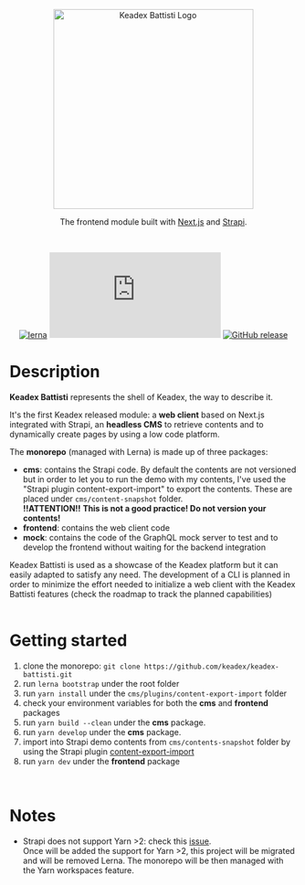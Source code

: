 <p align="center">
  <a href="https://keadex.io/kealab#keadex-battisti" target="blank"><img src="https://keadex.io:2053/uploads/keadex_battisti_dark_9ef872e108.png" width="350" alt="Keadex Battisti Logo" /></a>
</p>
<p align="center">The frontend module built with <a href="https://nextjs.org/" target="_blank">Next.js</a> and <a href="https://strapi.io/" target="_blank">Strapi</a>.</p>
</br>

<div align="center">

[![lerna](https://img.shields.io/badge/maintained%20with-lerna-cc00ff.svg)](https://lerna.js.org/)
[![GitHub license](https://badgen.net/github/license/Naereen/Strapdown.js)](https://github.com/keadex/keadex-battisti/blob/master/LICENSE)
[![GitHub release](https://img.shields.io/github/release/Naereen/StrapDown.js.svg)](https://github.com/keadex/keadex-battisti/releases/)


</div>

# Description

**Keadex Battisti** represents the shell of Keadex, the way to describe it.  

It's the first Keadex released module: a **web client** based on Next.js integrated with Strapi, an **headless CMS** to retrieve contents and to dynamically create pages by using a low code platform.  

The **monorepo** (managed with Lerna) is made up of three packages:

* **cms**: contains the Strapi code. By default the contents are not versioned but in order to let you to run the demo with my contents, I've used the "Strapi plugin content-export-import" to export the contents. These are placed under `cms/content-snapshot` folder.  
    **!!ATTENTION!!** **This is not a good practice! Do not version your contents!**
* **frontend**: contains the web client code
* **mock**: contains the code of the GraphQL mock server to test and to develop the frontend without waiting for the backend integration

Keadex Battisti is used as a showcase of the Keadex platform but it can easily adapted to satisfy any need. The development of a CLI is planned in order to minimize the effort needed to initialize a web client with the Keadex Battisti features (check the roadmap to track the planned capabilities)  
</br>

# Getting started

1. clone the monorepo: `git clone https://github.com/keadex/keadex-battisti.git`
2. run `lerna bootstrap` under the root folder
3. run `yarn install` under the `cms/plugins/content-export-import` folder
4. check your environment variables for both the **cms** and **frontend** packages
5. run `yarn build --clean` under the **cms** package.
6. run `yarn develop` under the **cms** package.
7. import into Strapi demo contents from `cms/contents-snapshot` folder by using the Strapi plugin [content-export-import](https://github.com/lazurey/strapi-plugin-content-export-import)
8. run `yarn dev` under the **frontend** package
</br>

# Notes
- Strapi does not support Yarn >2: check this [issue](https://github.com/strapi/strapi/issues/9109).</br>
Once will be added the support for Yarn >2, this project will be migrated and will be removed Lerna. The monorepo will be then managed with the Yarn workspaces feature. 